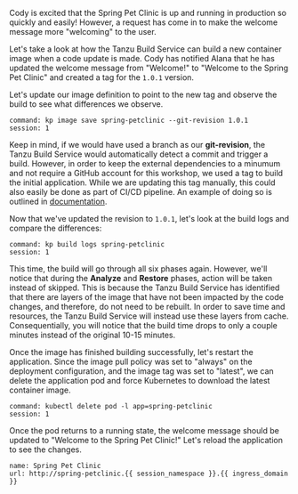 Cody is excited that the Spring Pet Clinic is up and running in production so quickly and easily!  However, a request has come in to make the welcome message more "welcoming" to the user.

Let's take a look at how the Tanzu Build Service can build a new container image when a code update is made.  Cody has notified Alana that he has updated the welcome message from "Welcome!" to "Welcome to the Spring Pet Clinic" and created a tag for the `1.0.1` version.

Let's update our image definition to point to the new tag and observe the build to see what differences we observe.

```terminal:execute
command: kp image save spring-petclinic --git-revision 1.0.1
session: 1
```

Keep in mind, if we would have used a branch as our **git-revision**, the Tanzu Build Service would automatically detect a commit and trigger a build.  However, in order to keep the external dependencies to a minumum and not require a GitHub account for this workshop, we used a tag to build the initial application.  While we are updating this tag manually, this could also easily be done as part of CI/CD pipeline.  An example of doing so is outlined in [documentation](https://docs.pivotal.io/build-service/1-2/tbs-in-ci.html).

Now that we've updated the revision to `1.0.1`, let's look at the build logs and compare the differences:

```terminal:execute
command: kp build logs spring-petclinic
session: 1
```

This time, the build will go through all six phases again.  However, we'll notice that during the **Analyze** and **Restore** phases, action will be taken instead of skipped.  This is because the Tanzu Build Service has identified that there are layers of the image that have not been impacted by the code changes, and therefore, do not need to be rebuilt.  In order to save time and resources, the Tanzu Build Service will instead use these layers from cache.  Consequentially, you will notice that the build time drops to only a couple minutes instead of the original 10-15 minutes.

Once the image has finished building successfully, let's restart the application.  Since the image pull policy was set to "always" on the deployment configuration, and the image tag was set to "latest", we can delete the application pod and force Kubernetes to download the latest container image.

```terminal:execute
command: kubectl delete pod -l app=spring-petclinic
session: 1
```

Once the pod returns to a running state, the welcome message should be updated to "Welcome to the Spring Pet Clinic!"  Let's reload the application to see the changes.

```dashboard:reload-dashboard
name: Spring Pet Clinic
url: http://spring-petclinic.{{ session_namespace }}.{{ ingress_domain }}
```
